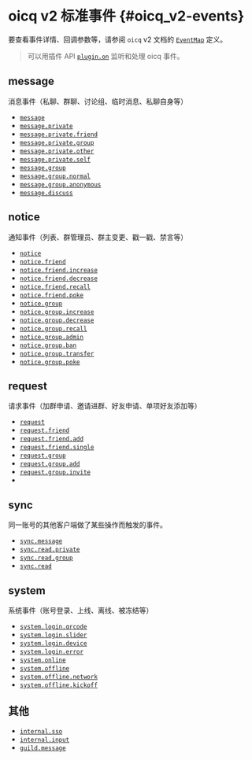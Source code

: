# oicq v2 标准事件 {#oicq_v2-events}

要查看事件详情、回调参数等，请参阅 `oicq` v2 文档的 [`EventMap`](https://oicqjs.github.io/oicq/interfaces/EventMap.html) 定义。

> 可以用插件 API [`plugin.on`](/api/plugin#plugin-on) 监听和处理 oicq 事件。

## message

消息事件（私聊、群聊、讨论组、临时消息、私聊自身等）

- [`message`](https://oicqjs.github.io/oicq/interfaces/EventMap.html#message)
- [`message.private`](https://oicqjs.github.io/oicq/interfaces/EventMap.html#message_private)
- [`message.private.friend`](https://oicqjs.github.io/oicq/interfaces/EventMap.html#message_private_friend)
- [`message.private.group`](https://oicqjs.github.io/oicq/interfaces/EventMap.html#message_private_group)
- [`message.private.other`](https://oicqjs.github.io/oicq/interfaces/EventMap.html#message_private_other)
- [`message.private.self`](https://oicqjs.github.io/oicq/interfaces/EventMap.html#message_private_self)
- [`message.group`](https://oicqjs.github.io/oicq/interfaces/EventMap.html#message_group)
- [`message.group.normal`](https://oicqjs.github.io/oicq/interfaces/EventMap.html#message_group_normal)
- [`message.group.anonymous`](https://oicqjs.github.io/oicq/interfaces/EventMap.html#message_group_anonymous)
- [`message.discuss`](https://oicqjs.github.io/oicq/interfaces/EventMap.html#message_discuss)

## notice

通知事件（列表、群管理员、群主变更、戳一戳、禁言等）

- [`notice`](https://oicqjs.github.io/oicq/interfaces/EventMap.html#notice)
- [`notice.friend`](https://oicqjs.github.io/oicq/interfaces/EventMap.html#notice_friend)
- [`notice.friend.increase`](https://oicqjs.github.io/oicq/interfaces/EventMap.html#notice_friend_increase)
- [`notice.friend.decrease`](https://oicqjs.github.io/oicq/interfaces/EventMap.html#notice_friend_decrease)
- [`notice.friend.recall`](https://oicqjs.github.io/oicq/interfaces/EventMap.html#notice_friend_recall)
- [`notice.friend.poke`](https://oicqjs.github.io/oicq/interfaces/EventMap.html#notice_friend_poke)
- [`notice.group`](https://oicqjs.github.io/oicq/interfaces/EventMap.html#notice_group)
- [`notice.group.increase`](https://oicqjs.github.io/oicq/interfaces/EventMap.html#notice_group_increase)
- [`notice.group.decrease`](https://oicqjs.github.io/oicq/interfaces/EventMap.html#notice_group_decrease)
- [`notice.group.recall`](https://oicqjs.github.io/oicq/interfaces/EventMap.html#notice_group_recall)
- [`notice.group.admin`](https://oicqjs.github.io/oicq/interfaces/EventMap.html#notice_group_admin)
- [`notice.group.ban`](https://oicqjs.github.io/oicq/interfaces/EventMap.html#notice_group_ban)
- [`notice.group.transfer`](https://oicqjs.github.io/oicq/interfaces/EventMap.html#notice_group_transfer)
- [`notice.group.poke`](https://oicqjs.github.io/oicq/interfaces/EventMap.html#notice_group_poke)

## request

请求事件（加群申请、邀请进群、好友申请、单项好友添加等）

- [`request`](https://oicqjs.github.io/oicq/interfaces/EventMap.html#request)
- [`request.friend`](https://oicqjs.github.io/oicq/interfaces/EventMap.html#request_friend)
- [`request.friend.add`](https://oicqjs.github.io/oicq/interfaces/EventMap.html#request_friend_add)
- [`request.friend.single`](https://oicqjs.github.io/oicq/interfaces/EventMap.html#request_friend_single)
- [`request.group`](https://oicqjs.github.io/oicq/interfaces/EventMap.html#request_group)
- [`request.group.add`](https://oicqjs.github.io/oicq/interfaces/EventMap.html#request_group_add)
- [`request.group.invite`](https://oicqjs.github.io/oicq/interfaces/EventMap.html#request_group_invite)
-

## sync

同一账号的其他客户端做了某些操作而触发的事件。

- [`sync.message`](https://oicqjs.github.io/oicq/interfaces/EventMap.html#sync_message)
- [`sync.read.private`](https://oicqjs.github.io/oicq/interfaces/EventMap.html#sync_read_private)
- [`sync.read.group`](https://oicqjs.github.io/oicq/interfaces/EventMap.html#sync_read_group)
- [`sync.read`](https://oicqjs.github.io/oicq/interfaces/EventMap.html#sync_read)

## system

系统事件（账号登录、上线、离线、被冻结等）

- [`system.login.qrcode`](https://oicqjs.github.io/oicq/interfaces/EventMap.html#system_login_qrcode)
- [`system.login.slider`](https://oicqjs.github.io/oicq/interfaces/EventMap.html#system_login_slider)
- [`system.login.device`](https://oicqjs.github.io/oicq/interfaces/EventMap.html#system)
- [`system.login.error`](https://oicqjs.github.io/oicq/interfaces/EventMap.html#system_login_error)
- [`system.online`](https://oicqjs.github.io/oicq/interfaces/EventMap.html#system_online)
- [`system.offline`](https://oicqjs.github.io/oicq/interfaces/EventMap.html#system_offline)
- [`system.offline.network`](https://oicqjs.github.io/oicq/interfaces/EventMap.html#system_offline_network)
- [`system.offline.kickoff`](https://oicqjs.github.io/oicq/interfaces/EventMap.html#system_offline_kickoff)

## 其他

- [`internal.sso`](https://oicqjs.github.io/oicq/interfaces/EventMap.html#internal_sso)
- [`internal.input`](https://oicqjs.github.io/oicq/interfaces/EventMap.html#internal_input)
- [`guild.message`](https://oicqjs.github.io/oicq/interfaces/EventMap.html#guild_message)
